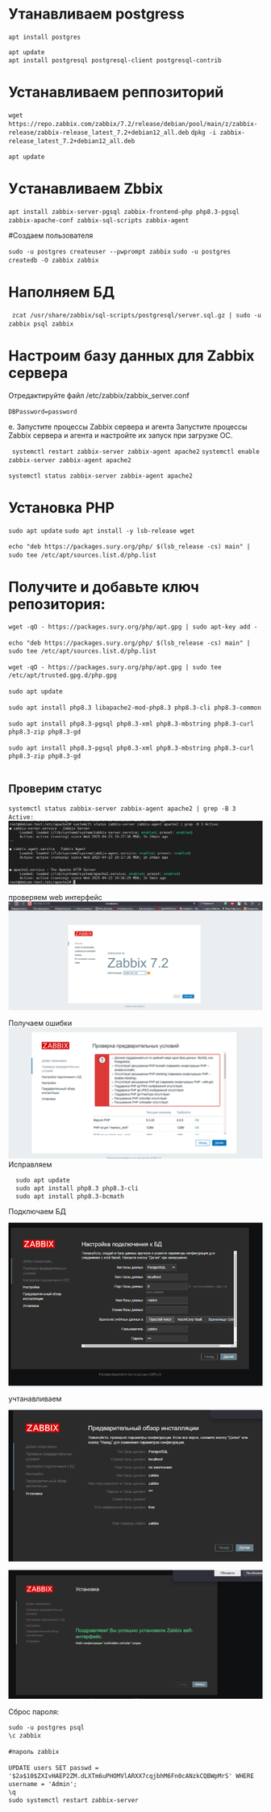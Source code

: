 # Утанавливаем postgress
``
apt install postgres
``
```
apt update
apt install postgresql postgresql-client postgresql-contrib

```

# Устанавливаем реппозиторий

``wget https://repo.zabbix.com/zabbix/7.2/release/debian/pool/main/z/zabbix-release/zabbix-release_latest_7.2+debian12_all.deb``
``
dpkg -i zabbix-release_latest_7.2+debian12_all.deb
``

``apt update``

# Уcтанавливаем Zbbix

``apt install zabbix-server-pgsql zabbix-frontend-php php8.3-pgsql zabbix-apache-conf zabbix-sql-scripts zabbix-agent``

#Создаем пользователя

 ``sudo -u postgres createuser --pwprompt zabbix``
 ``sudo -u postgres createdb -O zabbix zabbix``

# Наполняем БД

`` zcat /usr/share/zabbix/sql-scripts/postgresql/server.sql.gz | sudo -u zabbix psql zabbix``

 # Настроим базу данных для Zabbix сервера
Отредактируйте файл /etc/zabbix/zabbix_server.conf

``DBPassword=password``

e. Запустите процессы Zabbix сервера и агента
Запустите процессы Zabbix сервера и агента и настройте их запуск при загрузке ОС.

`` systemctl restart zabbix-server zabbix-agent apache2``
 `` systemctl enable zabbix-server zabbix-agent apache2 ``


``systemctl status zabbix-server zabbix-agent apache2``


# Установка PHP
``sudo apt update``
``sudo apt install -y lsb-release wget``

``echo "deb https://packages.sury.org/php/ $(lsb_release -cs) main" | sudo tee /etc/apt/sources.list.d/php.list``

# Получите и добавьте ключ репозитория:
```
wget -qO - https://packages.sury.org/php/apt.gpg | sudo apt-key add -

echo "deb https://packages.sury.org/php/ $(lsb_release -cs) main" | sudo tee /etc/apt/sources.list.d/php.list

wget -qO - https://packages.sury.org/php/apt.gpg | sudo tee /etc/apt/trusted.gpg.d/php.gpg

sudo apt update

sudo apt install php8.3 libapache2-mod-php8.3 php8.3-cli php8.3-common

sudo apt install php8.3-pgsql php8.3-xml php8.3-mbstring php8.3-curl php8.3-zip php8.3-gd

sudo apt install php8.3-pgsql php8.3-xml php8.3-mbstring php8.3-curl php8.3-zip php8.3-gd


```


## Проверим статус
``
systemctl status zabbix-server zabbix-agent apache2 | grep -B 3 Active:
``
![status](./img/Zabbix_status.png)

проверяем web интерфейс
![web_zabbix](./img/ZABBIX_INSTALL.png)

Получаем ошибки 
![zabbix_error](./img/Zabbix_errors.png)
Исправляем 

```
  sudo apt update
  sudo apt install php8.3 php8.3-cli
  sudo apt install php8.3-bcmath
```

Подключаем БД

![zabbix_connect](./img/Connect_to_bd.png)

учтанавливаем

![zabbix_connect](./img/zabbix_web_install.png)

![zabbix_connect](./img/install_exec.png)

Сброс пароля:
```
sudo -u postgres psql
\c zabbix

#пароль zabbix

UPDATE users SET passwd = '$2a$10$ZXIvHAEP2ZM.dLXTm6uPHOMVlARXX7cqjbhM6Fn0cANzkCQBWpMrS' WHERE username = 'Admin';
\q
sudo systemctl restart zabbix-server
```